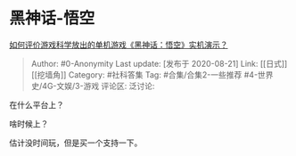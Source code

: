 # 黑神话-悟空
[如何评价游戏科学放出的单机游戏《黑神话：悟空》实机演示？](https://www.zhihu.com/question/415822945/answer/1422953059)

> Author: #0-Anonymity
> Last update: [发布于 2020-08-21]
> Link: [[日式]] [[挖墙角]]
> Category: #社科答集
> Tag: #合集/合集2-一些推荐 #4-世界史/4G-文娱/3-游戏
> 评论区:
> 泛讨论:

在什么平台上？

啥时候上？

估计没时间玩，但是买一个支持一下。
